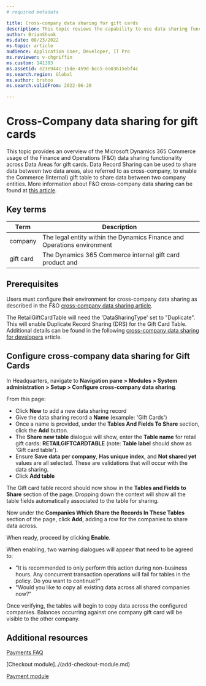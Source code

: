 ```yaml
---
# required metadata

title: Cross-company data sharing for gift cards
description: This topic reviews the capability to use data sharing functionality in Finance and Operations for syncing gift card data between two Data Areas.
author: BrianShook
ms.date: 08/23/2022
ms.topic: article
audience: Application User, Developer, IT Pro
ms.reviewer: v-chgriffin
ms.custom: 141393
ms.assetid: e23e944c-15de-459d-bcc5-ea03615ebf4c
ms.search.region: Global
ms.author: brshoo
ms.search.validFrom: 2022-06-20

---
```


# Cross-Company data sharing for gift cards

This topic provides an overview of the Microsoft Dynamics 365 Commerce usage of the Finance and Operations (F&O) data sharing functionality across Data Areas for gift cards. Data Record Sharing can be used to share data between two data areas, also referred to as cross-company, to enable the Commerce (Internal) gift table to share data between two company entities. More information about F&O cross-company data sharing can be found at [this article](/dynamics365/fin-ops-core/dev-itpro/sysadmin/cross-company-data-sharing).

## Key terms

| Term | Description |
|---|---|
| company | The legal entity within the Dynamics Finance and Operations environment |
| gift card | The Dynamics 365 Commerce internal gift card product and |



## Prerequisites
Users must configure their environment for cross-company data sharing as described in the F&O [cross-company data sharing article](/dynamics365/fin-ops-core/dev-itpro/sysadmin/cross-company-data-sharing).

The RetailGiftCardTable will need the 'DataSharingType' set to "Duplicate". This will enable Duplicate Record Sharing (DRS) for the Gift Card Table. Additional details can be found in the following [cross-company data sharing for developers](/dynamics365/fin-ops-core/dev-itpro/sysadmin/drs-srs-dev) article.

## Configure cross-company data sharing for Gift Cards
In Headquarters, navigate to **Navigation pane > Modules > System administration > Setup > Configure cross-company data sharing**.

From this page:
- Click **New** to add a new data sharing record
- Give the data sharing record a **Name** (example: 'Gift Cards')
- Once a name is provided, under the **Tables And Fields To Share** section, click the **Add** button.
- The **Share new table** dialogue will show, enter the **Table name** for retail gift cards: **RETAILGIFTCARDTABLE** (note: **Table label** should show as 'Gift card table').
- Ensure **Save data per company**, **Has unique index**, and **Not shared yet** values are all selected. These are validations that will occur with the data sharing.
- Click **Add table**

The Gift card table record should now show in the **Tables and Fields to Share** section of the page. Dropping down the context will show all the table fields automatically associated to the table for sharing.

Now under the **Companies Which Share the Records In These Tables** section of the page, click **Add**, adding a row for the companies to share data across.

When ready, proceed by clicking **Enable**.

When enabling, two warning dialogues will appear that need to be agreed to:

- "It is recommended to only perform this action during non-business hours. Any concurrent transaction operations will fail for tables in the policy. Do you want to continue?"
- "Would you like to copy all existing data across all shared companies now?"

Once verifying, the tables will begin to copy data across the configured companies. Balances occurring against one company gift card will be visible to the other company.




## Additional resources

[Payments FAQ](payments-retail.md)

[Checkout module]../(add-checkout-module.md)

[Payment module](../payment-module.md)

